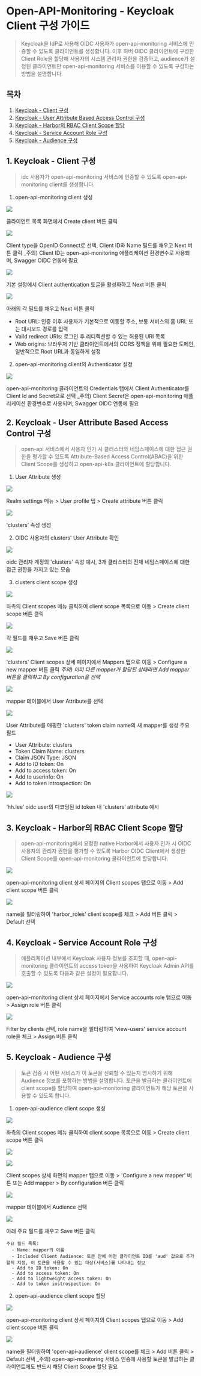 # Open-API-Monitoring - Keycloak Client 구성 가이드

> Keycloak을 IdP로 사용해 OIDC 사용자가 open-api-monitoring 서비스에 인증할 수 있도록 클라이언트를 생성합니다. 이후 하버 OIDC 클라이언트에 구성한 Client Role을 할당해 사용자의 시스템 관리자 권한을 검증하고, audience가 설정된 클라이언트만 open-api-monitoring 서비스를 이용할 수 있도록 구성하는 방법을 설명합니다.



## 목차

1. [Keycloak - Client 구성](#1-keycloak---client-구성)
2. [Keycloak - User Attribute Based Access Control 구성](#2-keycloak---user-attribute-based-access-control-구성)
3. [Keycloak - Harbor의 RBAC Client Scope 할당](#3-keycloak---Harbor의-RBAC-client-scope-할당)
4. [Keycloak - Service Account Role 구성](#4-keycloak---service-account-role-구성)
5. [Keycloak - Audience 구성](#5-keycloak---audience-구성)



## 1. Keycloak - Client 구성

> idc 사용자가 open-api-monitoring 서비스에 인증할 수 있도록 open-api-monitoring client를 생성합니다.

1. open-api-monitoring client 생성

  ![](./img/keycloak_client_list.png)
  
  클라이언트 목록 화면에서 Create client 버튼 클릭

  ![](./img/client_create_general_settings.png)
  
  Client type을 OpenID Connect로 선택, Client ID와 Name 필드를 채우고 Next 버튼 클릭
  _주의) Client ID는 open-api-monitoring 애플리케이션 환경변수로 사용되며, Swagger OIDC 연동에 필요

  ![](./img/client_create_capability_config.png)
  
  기본 설정에서 Client authentication 토글을 활성화하고 Next 버튼 클릭

  ![](./img/client_create_login_settings.png)
  
  아래의 각 필드를 채우고 Next 버튼 클릭
   - Root URL: 인증 이후 사용자가 기본적으로 이동할 주소, 보통 서비스의 홈 URL 또는 대시보드 경로를 입력
   - Vaild redirect URIs: 로그인 후 리디렉션할 수 있는 허용된 URI 목록
   - Web origins: 브라우저 기반 클라이언트에서의 CORS 정책을 위해 필요한 도메인, 일반적으로 Root URL과 동일하게 설정




2. open-api-monitoring client의 Authenticator 설정

  ![](./img/open_api_monitoring_client_credentials.png)
  
  open-api-monitoring 클라이언트의 Credentials 탭에서 Client Authenticator를 Client Id and Secret으로 선택
  _주의) Client Secret은 open-api-monitoring 애플리케이션 환경변수로 사용되며, Swagger OIDC 연동에 필요




## 2. Keycloak - User Attribute Based Access Control 구성

> open-api 서비스에서 사용자 인가 시 클러스터와 네임스페이스에 대한 접근 권한을 평가할 수 있도록 Attribute-Based Access Control(ABAC)을 위한 Client Scope를 생성하고 open-api-k8s 클라이언트에 할당합니다.

1. User Attribute 생성

  ![](./img/realm_settings_user_attribute_list.png)

  Realm settings 메뉴 > User profile 탭 > Create attribute 버튼 클릭

  ![](./img/user_attribute_create_form.png)

  'clusters’ 속성 생성




2. OIDC 사용자의 clusters' User Attribute 확인

  ![](./img/oidc_admin_user_details.png)

  oidc 관리자 계정의 'clusters' 속성 예시, 3개 클러스터의 전체 네임스페이스에 대한 접근 권한을 가지고 있는 모습




3. clusters client scope 생성

  ![](./img/client_scope_list.png)

  좌측의 Client scopes 메뉴 클릭하여 client scope 목록으로 이동 > Create client scope 버튼 클릭

  ![](./img/client_scope_create_form.png)

  각 필드를 채우고 Save 버튼 클릭

  ![](./img/client_scope_mappers_tab.png)

  'clusters' Client scopes 상세 페이지에서 Mappers 탭으로 이동 > Configure a new mapper 버튼 클릭
  _주의) 이미 다른 mapper가 할당된 상태라면 Add mapper 버튼을 클릭하고 By configuration을 선택_

  ![](./img/mapper_table.png)

  mapper 테이블에서 User Attribute를 선택

  ![](./img/mapper_create_form.png)

  User Attribute를 매핑한 'clusters' token claim name의 새 mapper를 생성
  주요 필드
  - User Attribute: clusters
  - Token Claim Name: clusters
  - Claim JSON Type: JSON
  - Add to ID token: On
  - Add to access token: On
  - Add to userinfo: On
  - Add to token introspection: On

  ![](./img/clusters_attribute_in_decoded_token_example.png)

  ‘hh.lee’ oidc user의 디코딩된 id token 내 'clusters’ attribute 예시




## 3. Keycloak - Harbor의 RBAC Client Scope 할당

> open-api-monitoring에서 요청한 native Harbor에서 사용자 인가 시 OIDC 사용자의 관리자 권한을 평가할 수 있도록 Harbor OIDC Client에서 생성한 Client Scope를 open-api-monitoring 클라이언트에 할당합니다.

  ![](./img/open_api_monitoring_client_client_scopes_tab.png)

  open-api-monitoring client 상세 페이지의 Client scopes 탭으로 이동 > Add client scope 버튼 클릭

  ![](./img/add_harbor_roles_client_scope_to_open_api_monitoring.png)

  name을 필터링하여 'harbor_roles' client scope를 체크 > Add 버튼 클릭 > Default 선택




## 4. Keycloak - Service Account Role 구성

> 애플리케이션 내부에서 Keycloak 사용자 정보를 조회할 때, open-api-monitoring 클라이언트의 access token을 사용하여 Keycloak Admin API를 호출할 수 있도록 다음과 같은 설정이 필요합니다.

  ![](./img/open_api_monitoring_client_sa_roles_tab.png)

  open-api-monitoring client 상세 페이지에서 Service accounts role 탭으로 이동 > Assign role 버튼 클릭

  ![](./img/assign_roles_to_open_api_monitoring.png)

  Filter by clients 선택, role name을 필터링하여 'view-users' service account role을 체크 > Assign 버튼 클릭



## 5. Keycloak - Audience 구성

> 토큰 검증 시 어떤 서비스가 이 토큰을 신뢰할 수 있는지 명시하기 위해 Audience 정보를 포함하는 방법을 설명합니다. 토큰을 발급하는 클라이언트에 client scope를 할당하여 open-api-monitoring 클라이언트가 해당 토큰을 사용할 수 있도록 합니다.

1. open-api-audience client scope 생성

  ![](./img/client_scope_list.png)

  좌측의 Client scopes 메뉴 클릭하여 client scope 목록으로 이동 > Create client scope 버튼 클릭

  ![](./img/open_api_audience_client_scope_mapper_tab.png)

  ![](./img/add_mapper_audience.png)

  Client scopes 상세 화면의 mapper 탭으로 이동 > 'Configure a new mapper' 버튼 또는 Add mapper > By configuration 버튼 클릭

  ![](./img/configure_a_new_mapper_audience.png)

  mapper 테이블에서 Audience 선택

  ![](./img/open_api_monitoring_audience_mapper_create_form.png)

  아래 주요 필드를 채우고 Save 버튼 클릭

    주요 필드 목록:
      - Name: mapper의 이름
      - Included Client Audience: 토큰 안에 어떤 클라이언트 ID를 'aud' 값으로 추가할지 지정, 이 토큰을 사용할 수 있는 대상(서비스)를 나타내는 정보
      - Add to ID token: On
      - Add to access token: On
      - Add to lightweight access token: On
      - Add to token instrospection: On




2. open-api-audience client scope 할당

  ![](./img/open_api_monitoring_client_client_scopes_tab.png)

  open-api-monitoring client 상세 페이지의 Client scopes 탭으로 이동 > Add client scope 버튼 클릭

  ![](./img/add_audience_client_scope_to_open_api_monitoring.png)

  name을 필터링하여 'open-api-audience' client scope를 체크 > Add 버튼 클릭 > Default 선택
  _주의) open-api-monitoring 서비스 인증에 사용할 토큰을 발급하는 클라이언트에도 반드시 해당 Client Scope 할당 필요